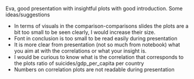 Eva, good presentation with insightful plots with good introduction.
Some ideas/suggestions
- In terms of visuals in the comparison-comparisons slides  the plots are a bit too small to be seen clearly,
  I would increase their size. 
- Font in conclusion is too small to be read easily during presentation
- It is more  clear from presentation (not so much from notebook) what you aim at with the correlations or what your insight is.
- I would be curious to know what is the correlation that corresponds to the plots ratio of suicides/gdp_per_capita per country
- Numbers on correlation plots are not readable during presentation